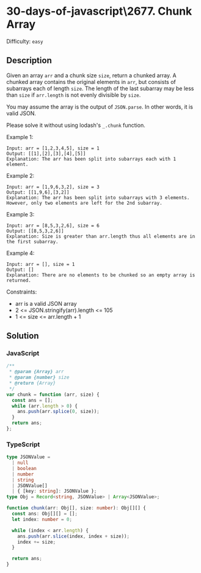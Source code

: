 # 30-days-of-javascript\2677. Chunk Array

Difficulty: `easy`

## Description

Given an array `arr` and a chunk size `size`, return a chunked array. A chunked array contains the original elements in `arr`, but consists of subarrays each of length `size`. The length of the last subarray may be less than `size` if `arr.length` is not evenly divisible by `size`.

You may assume the array is the output of `JSON.parse`. In other words, it is valid JSON.

Please solve it without using lodash's `_.chunk` function.

Example 1:

```
Input: arr = [1,2,3,4,5], size = 1
Output: [[1],[2],[3],[4],[5]]
Explanation: The arr has been split into subarrays each with 1 element.
```

Example 2:

```
Input: arr = [1,9,6,3,2], size = 3
Output: [[1,9,6],[3,2]]
Explanation: The arr has been split into subarrays with 3 elements. However, only two elements are left for the 2nd subarray.
```

Example 3:

```
Input: arr = [8,5,3,2,6], size = 6
Output: [[8,5,3,2,6]]
Explanation: Size is greater than arr.length thus all elements are in the first subarray.
```

Example 4:

```
Input: arr = [], size = 1
Output: []
Explanation: There are no elements to be chunked so an empty array is returned.
```

Constraints:

- arr is a valid JSON array
- 2 <= JSON.stringify(arr).length <= 105
- 1 <= size <= arr.length + 1

## Solution

### JavaScript

```js
/**
 * @param {Array} arr
 * @param {number} size
 * @return {Array}
 */
var chunk = function (arr, size) {
  const ans = [];
  while (arr.length > 0) {
    ans.push(arr.splice(0, size));
  }
  return ans;
};
```

### TypeScript

```ts
type JSONValue =
  | null
  | boolean
  | number
  | string
  | JSONValue[]
  | { [key: string]: JSONValue };
type Obj = Record<string, JSONValue> | Array<JSONValue>;

function chunk(arr: Obj[], size: number): Obj[][] {
  const ans: Obj[][] = [];
  let index: number = 0;

  while (index < arr.length) {
    ans.push(arr.slice(index, index + size));
    index += size;
  }

  return ans;
}
```
